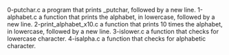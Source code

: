 0-putchar.c  a program that prints _putchar, followed by a new line.
1-alphabet.c a function that prints the alphabet, in lowercase, followed by a new line.
 2-print_alphabet_x10.c  a function that prints 10 times the alphabet, in lowercase, followed by a new line.
3-islower.c a function that checks for lowercase character.
 4-isalpha.c a function that checks for alphabetic character.

